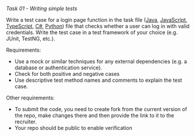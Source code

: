 *Task 01 - Writing simple tests* 

Write a test case for a login page function in the task file ([Java](task01.java), [JavaScript](task01.js), [TypeScript](task01.js), [C#](task01.cs), [Python](task01.py)) file that checks whether a user can log in with valid credentials.
Write the test case in a test framework of your choice (e.g. JUnit, TestNG, etc.).

Requirements:
 
* Use a mock or similar techniques for any external dependencies (e.g. a database or authentication service).
* Check for both positive and negative cases
* Use descriptive test method names and comments to explain the test case.

Other requirements:

* To submit the code, you need to create fork from the current version of the repo, make changes there and then provide the link to it to the recruiter.
* Your repo should be public to enable verification
